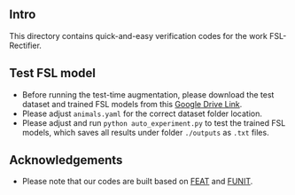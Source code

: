 ## Intro
This directory contains quick-and-easy verification codes for the work FSL-Rectifier. 

## Test FSL model
* Before running the test-time augmentation, please download the test dataset and trained FSL models from this [Google Drive Link](https://drive.google.com/file/d/1NzYCUdd0Zmr3Ogp-GJWo_aVLeslkWmw_/view?usp=drive_link).
* Please adjust `animals.yaml` for the correct dataset folder location.
* Please adjust and run `python auto_experiment.py` to test the trained FSL models, which saves all results under folder `./outputs` as `.txt` files.

## Acknowledgements
* Please note that our codes are built based on [FEAT](https://github.com/Sha-Lab/FEAT) and [FUNIT](https://github.com/NVlabs/FUNIT).
